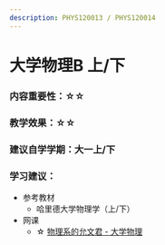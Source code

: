 ```yaml
---
description: PHYS120013 / PHYS120014
---
```


# 大学物理B 上/下

### 内容重要性：☆☆

### 教学效果：☆☆

### 建议自学学期：大一上/下

### 学习建议：

* 参考教材
  * 哈里德大学物理学（上/下）
* 网课
  * ☆ [物理系的允文君 - 大学物理](https://space.bilibili.com/52663683/channel/series)

